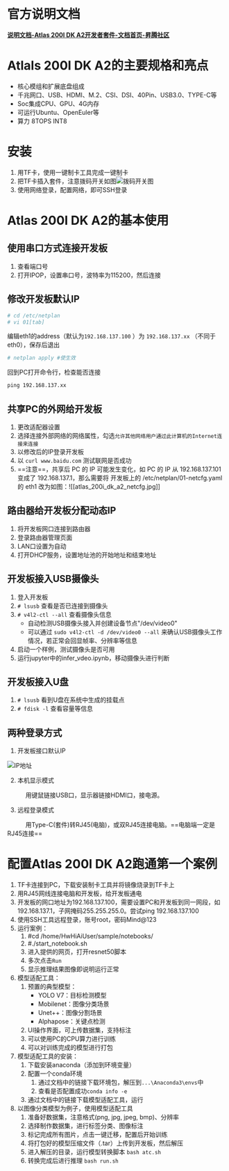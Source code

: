 # 官方说明文档

**[说明文档-Atlas 200I DK A2开发者套件-文档首页-昇腾社区](https://www.hiascend.com/document/detail/zh/Atlas200IDKA2DeveloperKit/23.0.RC1/lg/lg_001.html)**

# Atlals 200I DK A2的主要规格和亮点

- 核心模组和扩展底盘组成
- 千兆网口、USB、HDMI、M.2、CSI、DSI、40Pin、USB3.0、TYPE-C等
- Soc集成CPU、GPU、4G内存
- 可运行Ubuntu、OpenEuler等
- 算力 8TOPS INT8

# 安装

1. 用TF卡，使用一键制卡工具完成一键制卡
2. 把TF卡插入套件，注意拨码开关如图![拨码开关图](https://www.hiascend.com/doc_center/source/zh/Atlas200IDKA2DeveloperKit/23.0.RC1/qs/figure/zh-cn_image_0000001647523913.png)
3. 使用网络登录，配置网络，即可SSH登录


# Atlas 200I DK A2的基本使用

 ## 使用串口方式连接开发板

1. 查看端口号
2. 打开IPOP，设置串口号，波特率为115200，然后连接

## 修改开发板默认IP

```bash
# cd /etc/netplan
# vi 01[tab]
```

编辑eth1的address（默认为`192.168.137.100` ）为 `192.168.137.xx` （不同于eth0），保存后退出

```bash
# netplan apply #使生效
```

回到PC打开命令行，检查能否连接

```cmd
ping 192.168.137.xx
```

## 共享PC的外网给开发板

1. 更改适配器设置
2. 选择连接外部网络的网络属性，勾选`允许其他网络用户通过此计算机的Internet连接来连接`
3. 以修改后的IP登录开发板
4. 以 `curl www.baidu.com` 测试联网是否成功
5. ==注意==，共享后 PC 的 IP 可能发生变化，如 PC 的 IP 从 192.168.137.101 变成了 192.168.137.1，那么需要将 开发板上的 /etc/netplan/01-netcfg.yaml 的 eth1 改为如图：![[atlas_200i_dk_a2_netcfg.jpg]]

## 路由器给开发板分配动态IP

1. 将开发板网口连接到路由器
2. 登录路由器管理页面
3. LAN口设置为自动
4. 打开DHCP服务，设置地址池的开始地址和结束地址

## 开发板接入USB摄像头

1. 登入开发板
2. `# lsusb` 查看是否已连接到摄像头
3. `# v4l2-ctl --all` 查看摄像头信息
	- 自动检测USB摄像头接入并创建设备节点"/dev/video0"
	- 可以通过 `sudo v4l2-ctl -d /dev/video0 --all` 来确认USB摄像头工作情况，若正常会回显帧率、分辨率等信息
4. 启动一个样例，测试摄像头是否可用
5. 运行jupyter中的infer_vdeo.ipynb，移动摄像头进行判断

## 开发板接入U盘

1. `# lsusb` 看到U盘在系统中生成的挂载点
2. `# fdisk -l` 查看容量等信息

## 两种登录方式

1. 开发板接口默认IP

![IP地址](https://www.hiascend.com/doc_center/source/zh/Atlas200IDKA2DeveloperKit/23.0.RC1/qs/figure/zh-cn_image_0000001623522381.png)

2. 本机显示模式

&emsp;&emsp;&emsp;用键鼠链接USB口，显示器链接HDMI口，接电源。

3. 远程登录模式

&emsp;&emsp;&emsp;用Type-C(套件)转RJ45(电脑)，或双RJ45连接电脑。==电脑端一定是RJ45连接==


# 配置Atlas 200I DK A2跑通第一个案例

1. TF卡连接到PC，下载安装制卡工具并将镜像烧录到TF卡上
2. 用RJ45网线连接电脑和开发板，给开发板通电
3. 开发板的网口地址为192.168.137.100，需要设置PC和开发板到同一网段，如192.168.137.1，子网掩码255.255.255.0。尝试ping 192.168.137.100
4. 使用SSH工具远程登录，账号root，密码Mind@123
5. 运行案例：
	1. \#cd /home/HwHiAiUser/sample/notebooks/
	2. \#./start_notebook.sh
	3. 进入提供的网页，打开resnet50脚本
	4. 多次点击`Run`
	5. 显示推理结果图像即说明运行正常
6. 模型适配工具：
	1. 预置的典型模型：
		- YOLO V7：目标检测模型
		- Mobilenet：图像分类场景
		- Unet++：图像分割场景
		- Alphapose：关键点检测
	2. UI操作界面，可上传数据集，支持标注
	3. 可以使用PC的CPU算力进行训练
	4. 可以对训练完成的模型进行打包
7. 模型适配工具的安装：
	1. 下载安装anaconda（添加到环境变量）
	2. 配置一个conda环境
		1. 通过文档中的链接下载环境包，解压到`...\Anaconda3\envs`中
		2. 查看是否配置成功`conda info -e`
	3. 通过文档中的链接下载模型适配工具，运行
8. 以图像分类模型为例子，使用模型适配工具
	1. 准备好数据集，注意格式(png, jpg, jpeg, bmp)、分辨率
	2. 选择制作数据集，进行标签分类、图像标注
	3. 标记完成所有图片，点击一键迁移，配置后开始训练
	4. 将打包好的模型压缩文件（.tar）上传到开发板，然后解压
	5. 进入解压的目录，运行模型转换脚本 `bash atc.sh` 
	6. 转换完成后进行推理 `bash run.sh` 